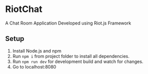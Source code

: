 # RiotChat
A Chat Room Application Developed using Riot.js Framework

## Setup
1. Install Node.js and npm
2. Run ```npm i``` from project folder to install all dependencies.
3. Run ```npm run dev``` for development build and watch for changes.
4. Go to localhost:8080
